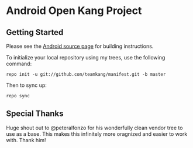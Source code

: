Android Open Kang Project
=========================





Getting Started
---------------

Please see the [Android source page](http://source.android.com/source/index.html) for building instructions.

To initialize your local repository using my trees, use the following command:

    repo init -u git://github.com/teamkang/manifest.git -b master

Then to sync up:

    repo sync
    
    
Special Thanks
--------------
Huge shout out to @peteralfonzo for his wonderfully clean vendor tree to use as a base. This makes this infinitely more oragnized and easier to work with. Thank him!


